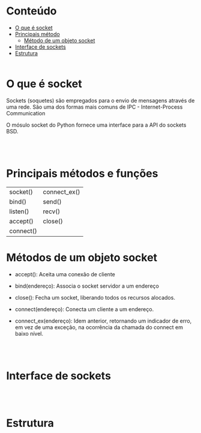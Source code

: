 Conteúdo
==================

* [O que é socket](#O-que-é-socket)
* [Principais método](#Principais-método)
    * [Método de um objeto socket](#Método-de-um-objeto-socket)
* [Interface de sockets](#Interface-de-sockets)
* [Estrutura](#Estrutura)
</br></br>

# O que é socket
<p>Sockets (soquetes) são empregados para o envio de mensagens através de uma rede. São uma dos formas mais comuns de IPC - Internet-Process Communication</p>

<p>O mósulo socket do Python fornece uma interface para a API do sockets BSD.</p>

</br></br>

# Principais métodos e funções

<table>
    <tr>
    <td>socket()</td> <td>connect_ex()</td>
    </tr>
    <tr>
    <td>bind()</td> <td>send()</td>
    </tr>
    <tr>
    <td>listen()</td> <td>recv()</td>
    </tr>
    <tr>
    <td>accept()</td> <td>close()</td>
    </tr>
     <tr>
    <td>connect()</td>
    </tr>
</table>

# Métodos de um objeto socket

- accept(): Aceita uma conexão de cliente

- bind(endereço): Associa o socket servidor a um endereço

- close(): Fecha um socket, liberando todos os recursos alocados.

- connect(endereço): Conecta um cliente a um endereço.

- connect_ex(endereço): Idem anterior, retornando um indicador de erro, em vez de uma exceção, na ocorrência da chamada do connect em baixo nível. 

</br></br>

# Interface de sockets

</br></br>

# Estrutura